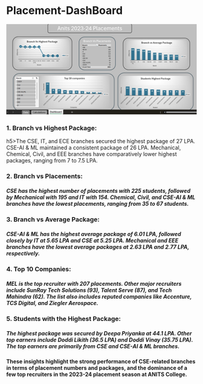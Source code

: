 # Placement-DashBoard

![Image Alt](https://github.com/Madhu-Sudhana-Rao/Placement-DashBoard/blob/be3fb4311ed8154a0e4525ba8d276e551ee00ae0/Screenshot%202024-09-08%20135802.png)

<h3>1. Branch vs Highest Package:</h3>

h5>The CSE, IT, and ECE branches secured the highest package of 27 LPA.
CSE-AI & ML maintained a consistent package of 26 LPA.
Mechanical, Chemical, Civil, and EEE branches have comparatively lower highest packages, ranging from 7 to 7.5 LPA.</h5>

<h3>2. Branch vs Placements:</h3>

<h5>CSE has the highest number of placements with 225 students, followed by Mechanical with 195 and IT with 154.
Chemical, Civil, and CSE-AI & ML branches have the lowest placements, ranging from 35 to 67 students.</h5>

<h3>3. Branch vs Average Package:</h3>

<h5>CSE-AI & ML has the highest average package of 6.01 LPA, followed closely by IT at 5.65 LPA and CSE at 5.25 LPA.
Mechanical and EEE branches have the lowest average packages at 2.63 LPA and 2.77 LPA, respectively.</h5>

<h3>4. Top 10 Companies:</h3>

<h5>MEL is the top recruiter with 207 placements.
Other major recruiters include SunRay Tech Solutions (93), Talent Serve (87), and Tech Mahindra (62).
The list also includes reputed companies like Accenture, TCS Digital, and Ziegler Aerospace.</h5>

<h3>5. Students with the Highest Package:</h3>

<h5>The highest package was secured by Deepa Priyanka at 44.1 LPA.
Other top earners include Doddi Likith (36.5 LPA) and Doddi Vinay (35.75 LPA).
The top earners are primarily from CSE and CSE-AI & ML branches.</h5>

<h4>These insights highlight the strong performance of CSE-related branches in terms of placement numbers and packages, and the dominance of a few top recruiters in the 2023-24 placement season at ANITS College.</h4>
